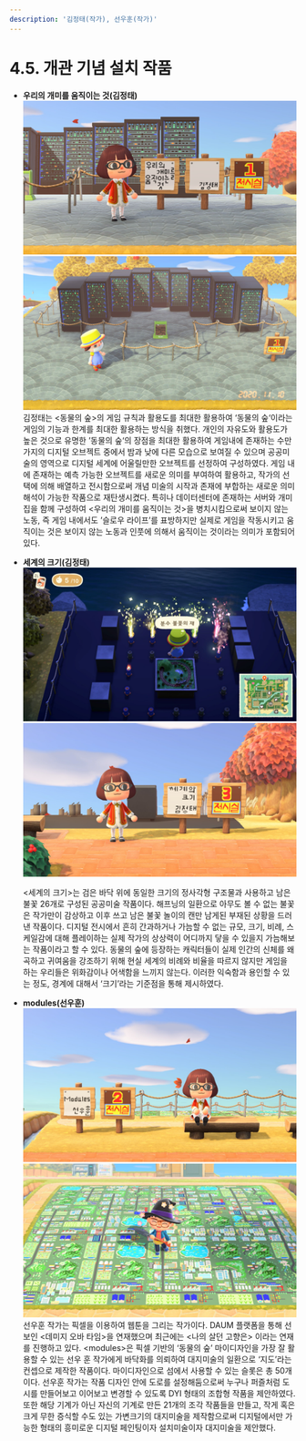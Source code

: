 ```yaml
---
description: '김정태(작가), 선우훈(작가)'
---
```


# 4.5. 개관 기념 설치 작품

* **우리의 개미를 움직이는 것\(김정태\)**  
  ![](../.gitbook/assets/.jpg.jpeg)  ![](../.gitbook/assets/002%20%281%29.jpg)   
  김정태는 &lt;동물의 숲&gt;의 게임 규칙과 활용도를 최대한 활용하여 ‘동물의 숲‘이라는 게임의 기능과 한계를 최대한 활용하는 방식을 취했다. 개인의 자유도와 활용도가 높은 것으로 유명한 ’동물의 숲‘의 장점을 최대한 활용하여 게임내에 존재하는 수만 가지의 디지털 오브젝트 중에서 밤과 낮에 다른 모습으로 보여질 수 있으며 공공미술의 영역으로 디지털 세계에 어울릴만한 오브젝트를 선정하여 구성하였다. 게임 내에 존재하는 예측 가능한 오브젝트를 새로운 의미를 부여하여 활용하고, 작가의 선택에 의해 배열하고 전시함으로써 개념 미술의 시작과 존재에 부합하는 새로운 의미 해석이 가능한 작품으로 재탄생시켰다. 특히나 데이터센터에 존재하는 서버와 개미집을 함께 구성하여 &lt;우리의 개미를 움직이는 것&gt;을 병치시킴으로써 보이지 않는 노동, 즉 게임 내에서도 ’슬로우 라이프’를 표방하지만 실제로 게임을 작동시키고 움직이는 것은 보이지 않는 노동과 인풋에 의해서 움직이는 것이라는 의미가 포함되어 있다.

 

* **세계의 크기\(김정태\)**  
  ![](../.gitbook/assets/002.jpg)  ![](../.gitbook/assets/001.jpg)   


  &lt;세계의 크기&gt;는 검은 바닥 위에 동일한 크기의 정사각형 구조물과 사용하고 남은 불꽃 26개로 구성된 공공미술 작품이다. 해프닝의 일환으로 아무도 볼 수 없는 불꽃은 작가만이 감상하고 이후 쓰고 남은 불꽃 놀이의 캔만 남게된 부재된 상황을 드러낸 작품이다. 디지털 전시에서 흔히 간과하거나 가늠할 수 없는 규모, 크기, 비례, 스케일감에 대해 플레이하는 실제 작가의 상상력이 어디까지 닿을 수 있을지 가늠해보는 작품이라고 할 수 있다. 동물의 숲에 등장하는 캐릭터들이 실제 인간의 신체를 왜곡하고 귀여움을 강조하기 위해 현실 세계의 비례와 비율을 따르지 않지만 게임을 하는 우리들은 위화감이나 어색함을 느끼지 않는다. 이러한 익숙함과 용인할 수 있는 정도, 경계에 대해서 ‘크기’라는 기준점을 통해 제시하였다.

  

* **modules\(선우훈\)** ![](../.gitbook/assets/modules-001.jpg)  ![](../.gitbook/assets/4-08_-%20%281%29.jpg)  선우훈 작가는 픽셀을 이용하여 웹툰을 그리는 작가이다. DAUM 플랫폼을 통해 선보인 &lt;데미지 오바 타임&gt;을 연재했으며 최근에는 &lt;나의 살던 고향은&gt; 이라는 연재를 진행하고 있다. &lt;modules&gt;은 픽셀 기반의 ‘동물의 숲’ 마이디자인을 가장 잘 활용할 수 있는 선우 훈 작가에게 바닥화를 의뢰하여 대지미술의 일환으로 ‘지도’라는 컨셉으로 제작한 작품이다. 마이디자인으로 섬에서 사용할 수 있는 슬롯은 총 50개이다. 선우훈 작가는 작품 디자인 안에 도로를 설정해둠으로써 누구나 퍼즐처럼 도시를 만들어보고 이어보고 변경할 수 있도록 DYI 형태의 조합형 작품을 제안하였다. 또한 해당 기계가 아닌 자신의 기계로 만든 21개의 조각 작품들을 만들고, 작게 혹은 크게 무한 증식할 수도 있는 가변크기의 대지미술을 제작함으로써 디지털에서만 가능한 형태의 흥미로운 디지털 페인팅이자 설치미술이자 대지미술을 제안했다.

